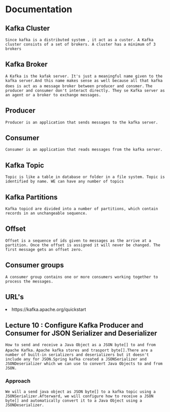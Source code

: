 # Documentation

## Kafka Cluster
`Since kafka is a distributed system , it act as a custer. A Kafka cluster consists of a set of brokers. A cluster has a minimum of 3 brokers`

## Kafka Broker 
`A Kafka is the kafak server. It's just a meaningful name given to the kafka server.And this name makes sense as well because all that kafka does is act as a message broker between producer and consmer.`
`The producer and consumer don't interact directly. They se Kafka server as an agent or a broker to exchange messages.`

## Producer
`Producer is an application that sends messages to the kafka server.`
## Consumer
`Consumer is an application that reads messages from the kafka server.`
## Kafka Topic
`Topic is like a table in database or folder in a file system. Topic is identified by name. WE can have any number of topics`
## Kafka Partitions
`Kafka topicd are divided into a number of partitions, which contain records in an unchangeable sequence.`
## Offset
`Offset is a sequence of ids given to messages as the arrive at a partition. Once the offset is assigned it will never be changed. The first message gets an offset zero.`
## Consumer groups
`A consumer group contains one or more consumers working together to process the messages.`

## URL's
<li><a>https://kafka.apache.org/quickstart</a> </li>


## Lecture 10 : Configure Kafka Producer and Consumer for JSON Serializer and Deserializer
`How to send and receive a Java Object as a JSON byte[] to and from Apache Kafka.`
`Apache kafka stores and trasport byte[].There are a number of built-in serializers and deserializers but it doesn't include any for JSON.Spring kafka created a JSONSerializer and JSONDeserializer which we can use to convert Java Objects to and from JSON.`
### Approach
`We will a send java object as JSON byte[] to a kafka topic using a JSONSerializer.Afterward, we will configure how to receive a JSON byte[] and automatically convert it to a Java Object using a JSONDeserializer.`